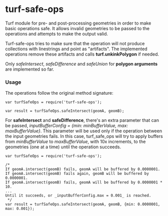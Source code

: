 # turf-safe-ops
Turf module for pre- and post-processing geometries in order to make basic operations safe. It allows invalid geometries to be passed to the operations and attempts to make the output valid.

Turf-safe-ops tries to make sure that the operation will not produce collections with linestrings and point as "artifacts". The implemented operations remove these artifacts and calls __turf.unkinkPolygon__ if needed.

Only _safeIntersect_, _safeDifference_ and _safeUnion_ for __polygon arguments__ are implemented so far.

### Usage

The operations follow the original method signature:

```
var turfSafeOps = require('turf-safe-ops');

var result = turfSafeOps.safeIntersect(geomA, geomB);
```

For __safeIntersect__ and __safeDifference__, there's an extra parameter that can be passed, _inputBufferConfig = {min: minBufferValue, max: maxBufferValue}_. This parameter will be used only if the operation between the input geometries fails. In this case, turf_safe_ops will try to apply buffers from _minBufferValue_ to _maxBufferValue_, with 10x increments, to the geometries (one at a time) until the operation succeeds.

```
var turfSafeOps = require('turf-safe-ops');

/*
If geomA.intersect(geomB) fails, geomA will be buffered by 0.0000001.
If geomA.intersect(geomB) fails again, geomB will be buffered by 0.0000001.
If geomA.intersect(geomB) fails, geomA will be buffered by 0.0000001 * 10.
...
Until it succeeds, or _inputBufferConfig.max = 0.001_ is reached.
 */
var result = turfSafeOps.safeIntersect(geomA, geomB, {min: 0.0000001, max: 0.001});
```